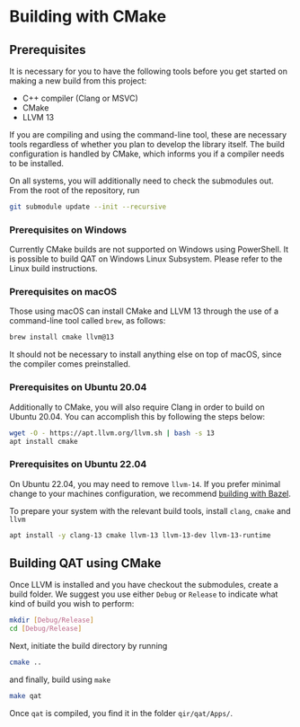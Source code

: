 # Building with CMake

## Prerequisites

It is necessary for you to have the following tools before you get started on
making a new build from this project:

- C++ compiler (Clang or MSVC)
- CMake
- LLVM 13

If you are compiling and using the command-line tool, these are necessary tools
regardless of whether you plan to develop the library itself. The build
configuration is handled by CMake, which informs you if a compiler needs to be
installed.

On all systems, you will additionally need to check the submodules out. From the
root of the repository, run

```sh
git submodule update --init --recursive
```

### Prerequisites on Windows

Currently CMake builds are not supported on Windows using PowerShell. It is
possible to build QAT on Windows Linux Subsystem. Please refer to the Linux
build instructions.

### Prerequisites on macOS

Those using macOS can install CMake and LLVM 13 through the use of a
command-line tool called `brew`, as follows:

```sh
brew install cmake llvm@13
```

It should not be necessary to install anything else on top of macOS, since the
compiler comes preinstalled.

### Prerequisites on Ubuntu 20.04

Additionally to CMake, you will also require Clang in order to build on Ubuntu
20.04. You can accomplish this by following the steps below:

```sh
wget -O - https://apt.llvm.org/llvm.sh | bash -s 13
apt install cmake
```

### Prerequisites on Ubuntu 22.04

On Ubuntu 22.04, you may need to remove `llvm-14`. If you prefer minimal change
to your machines configuration, we recommend
[building with Bazel](./building-with-bazel.md).

To prepare your system with the relevant build tools, install `clang`, `cmake`
and `llvm`

```sh
apt install -y clang-13 cmake llvm-13 llvm-13-dev llvm-13-runtime
```

## Building QAT using CMake

Once LLVM is installed and you have checkout the submodules, create a build
folder. We suggest you use either `Debug` or `Release` to indicate what kind of
build you wish to perform:

```sh
mkdir [Debug/Release]
cd [Debug/Release]
```

Next, initiate the build directory by running

```sh
cmake ..
```

and finally, build using `make`

```sh
make qat
```

Once `qat` is compiled, you find it in the folder `qir/qat/Apps/`.
